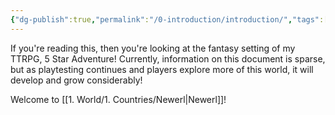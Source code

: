 ```yaml
---
{"dg-publish":true,"permalink":"/0-introduction/introduction/","tags":["gardenEntry"]}
---
```



If you're reading this, then you're looking at the fantasy setting of my TTRPG, 5 Star Adventure! Currently, information on this document is sparse, but as playtesting continues and players explore more of this world, it will develop and grow considerably!

Welcome to [[1. World/1. Countries/Newerl\|Newerl]]!


